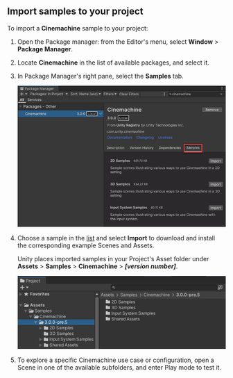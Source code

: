 ## Import samples to your project

To import a **Cinemachine** sample to your project:

1. Open the Package manager: from the Editor's menu, select **Window** > **Package Manager**.

2. Locate **Cinemachine** in the list of available packages, and select it.

3. In Package Manager's right pane, select the **Samples** tab.

   ![The Cinemachine package in the Package Manager window, with the Samples tab open.](images/samples.png)

4. Choose a sample in the [list](samples-tutorials.md#samples) and select **Import** to download and install the corresponding example Scenes and Assets.

   Unity places imported samples in your Project's Asset folder under **Assets** > **Samples** > **Cinemachine** > **_[version number]_**.

   ![The folders resulting from the import in the Project window.](images/import.png)

5. To explore a specific Cinemachine use case or configuration, open a Scene in one of the available subfolders, and enter Play mode to test it.